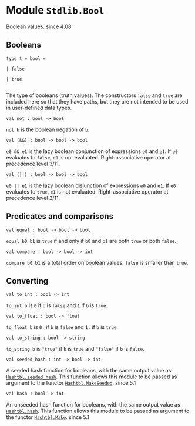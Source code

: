# Module `Stdlib.Bool`
Boolean values.
since 4.08
## Booleans
```
type t = bool = 
```
```
| false
```
```
| true
```
```

```
The type of booleans (truth values).
The constructors `false` and `true` are included here so that they have paths, but they are not intended to be used in user-defined data types.
```
val not : bool -> bool
```
`not b` is the boolean negation of `b`.
```
val (&&) : bool -> bool -> bool
```
`e0 && e1` is the lazy boolean conjunction of expressions `e0` and `e1`. If `e0` evaluates to `false`, `e1` is not evaluated. Right-associative operator at precedence level 3/11.
```
val (||) : bool -> bool -> bool
```
`e0 || e1` is the lazy boolean disjunction of expressions `e0` and `e1`. If `e0` evaluates to `true`, `e1` is not evaluated. Right-associative operator at precedence level 2/11.
## Predicates and comparisons
```
val equal : bool -> bool -> bool
```
`equal b0 b1` is `true` if and only if `b0` and `b1` are both `true` or both `false`.
```
val compare : bool -> bool -> int
```
`compare b0 b1` is a total order on boolean values. `false` is smaller than `true`.
## Converting
```
val to_int : bool -> int
```
`to_int b` is `0` if `b` is `false` and `1` if `b` is `true`.
```
val to_float : bool -> float
```
`to_float b` is `0.` if `b` is `false` and `1.` if `b` is `true`.
```
val to_string : bool -> string
```
`to_string b` is `"true"` if `b` is `true` and `"false"` if `b` is `false`.
```
val seeded_hash : int -> bool -> int
```
A seeded hash function for booleans, with the same output value as [`Hashtbl.seeded_hash`](./Stdlib-Hashtbl.md#val-seeded_hash). This function allows this module to be passed as argument to the functor [`Hashtbl.MakeSeeded`](./Stdlib-Hashtbl-MakeSeeded.md).
since 5.1
```
val hash : bool -> int
```
An unseeded hash function for booleans, with the same output value as [`Hashtbl.hash`](./Stdlib-Hashtbl.md#val-hash). This function allows this module to be passed as argument to the functor [`Hashtbl.Make`](./Stdlib-Hashtbl-Make.md).
since 5.1
